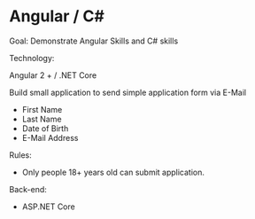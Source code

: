 # Angular / C#

Goal: Demonstrate Angular Skills and C# skills

Technology:

Angular 2 + / .NET Core

Build small application to send simple application form via E-Mail

- First Name
- Last Name
- Date of Birth
- E-Mail Address

Rules:

- Only people 18+ years old can submit application.

Back-end:

- ASP.NET Core
